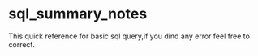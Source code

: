 # sql_summary_notes
This quick reference for basic sql query,if you dind any error feel free to correct.

